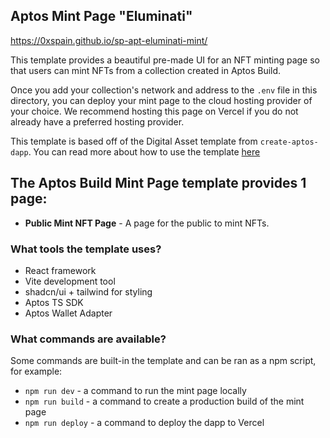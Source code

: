 ## Aptos  Mint Page "Eluminati"
https://0xspain.github.io/sp-apt-eluminati-mint/

This template provides a beautiful pre-made UI for an NFT minting page so that users can mint NFTs from a collection created in Aptos Build.

Once you add your collection's network and address to the `.env` file in this directory, you can deploy your mint page to the cloud hosting provider of your choice. We recommend hosting this page on Vercel if you do not already have a preferred hosting provider.

This template is based off of the Digital Asset template from `create-aptos-dapp`. You can read more about how to use the template [here](https://aptos.dev/create-aptos-dapp/templates/digital-asset)

## The Aptos Build Mint Page template provides 1 page:

- **Public Mint NFT Page** - A page for the public to mint NFTs.

### What tools the template uses?

- React framework
- Vite development tool
- shadcn/ui + tailwind for styling
- Aptos TS SDK
- Aptos Wallet Adapter

### What commands are available?

Some commands are built-in the template and can be ran as a npm script, for example:

- `npm run dev` - a command to run the mint page locally
- `npm run build` - a command to create a production build of the mint page
- `npm run deploy` - a command to deploy the dapp to Vercel
